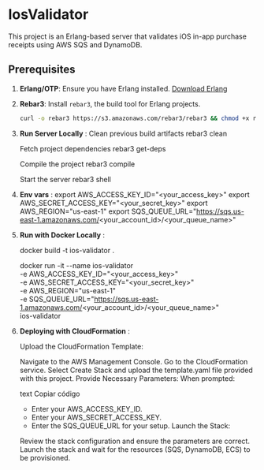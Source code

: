 # IosValidator

This project is an Erlang-based server that validates iOS in-app purchase receipts using AWS SQS and DynamoDB.

## Prerequisites

1. **Erlang/OTP**: Ensure you have Erlang installed. [Download Erlang](https://www.erlang.org/downloads)
2. **Rebar3**: Install `rebar3`, the build tool for Erlang projects.
   ```bash
   curl -o rebar3 https://s3.amazonaws.com/rebar3/rebar3 && chmod +x rebar3 && mv rebar3 /usr/local/bin/

3. **Run Server Locally** :
   Clean previous build artifacts
   rebar3 clean
   
   Fetch project dependencies
   rebar3 get-deps
   
   Compile the project
   rebar3 compile
   
   Start the server
   rebar3 shell

4. **Env vars** :
   export AWS_ACCESS_KEY_ID="<your_access_key>"
   export AWS_SECRET_ACCESS_KEY="<your_secret_key>"
   export AWS_REGION="us-east-1"
   export SQS_QUEUE_URL="https://sqs.us-east-1.amazonaws.com/<your_account_id>/<your_queue_name>"

5. **Run with Docker Locally** :

   docker build -t ios-validator .

   docker run -it --name ios-validator \
  -e AWS_ACCESS_KEY_ID="<your_access_key>" \
  -e AWS_SECRET_ACCESS_KEY="<your_secret_key>" \
  -e AWS_REGION="us-east-1" \
  -e SQS_QUEUE_URL="https://sqs.us-east-1.amazonaws.com/<your_account_id>/<your_queue_name>" \
  ios-validator

5. **Deploying with CloudFormation** :

   Upload the CloudFormation Template:
   
   Navigate to the AWS Management Console.
   Go to the CloudFormation service.
   Select Create Stack and upload the template.yaml file provided with this project.
   Provide Necessary Parameters: When prompted:
   
   text
   Copiar código
   - Enter your AWS_ACCESS_KEY_ID.
   - Enter your AWS_SECRET_ACCESS_KEY.
   - Enter the SQS_QUEUE_URL for your setup.
   Launch the Stack:
   
   Review the stack configuration and ensure the parameters are correct.
   Launch the stack and wait for the resources (SQS, DynamoDB, ECS) to be provisioned.

